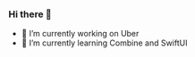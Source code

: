 ### Hi there 👋


- 🔭 I’m currently working on Uber
- 🌱 I’m currently learning Combine and SwiftUI
<!--
**Giancarlo-Castaneda/Giancarlo-Castaneda** is a ✨ _special_ ✨ repository because its `README.md` (this file) appears on your GitHub profile.
- 👯 I’m looking to collaborate on ...
- 🤔 I’m looking for help with ...
- 💬 Ask me about ...
- 📫 How to reach me: ...
- 😄 Pronouns: ...
- ⚡ Fun fact: ...
-->

